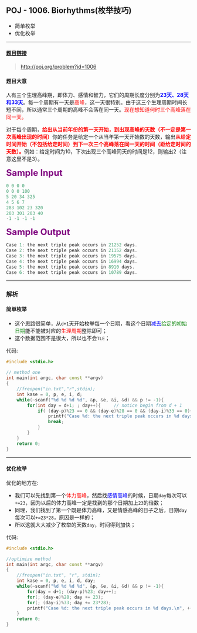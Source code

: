 ﻿## POJ - 1006. Biorhythms(枚举技巧)
* 简单枚举
* 优化枚举
***

#### [题目链接](http://poj.org/problem?id=1006)

>  http://poj.org/problem?id=1006

#### 题目大意
人有三个生理高峰期，即体力、感情和智力，它们的周期长度分别为<font color=  blue>**23天、28天和33天**</font>。每一个周期有一天是<font color = red>高峰</font>，这一天很特别。由于这三个生理周期时间长短不同，所以通常三个周期的高峰不会落在同一天。<font color = red>现在想知道何时三个高峰落在同一天。</font>

对于每个周期，<font color=  red>**给出从当前年份的第一天开始，到出现高峰的天数（不一定是第一次高峰出现的时间）**</font>你的任务是给定一个从当年第一天开始数的天数，输出<font color = red>**从给定时间开始（不包括给定时间）到下一次三个高峰落在同一天的时间（距给定时间的天数）。**</font>例如：给定时间为10，下次出现三个高峰同天的时间是12，则输出2（注意这里不是3）。

<font color = purple size = 5>**Sample Input**</font>



```c
0 0 0 0
0 0 0 100
5 20 34 325
4 5 6 7
283 102 23 320
203 301 203 40
-1 -1 -1 -1
```
<font color = purple size = 5>**Sample Output**</font>



```c
Case 1: the next triple peak occurs in 21252 days.
Case 2: the next triple peak occurs in 21152 days.
Case 3: the next triple peak occurs in 19575 days.
Case 4: the next triple peak occurs in 16994 days.
Case 5: the next triple peak occurs in 8910 days.
Case 6: the next triple peak occurs in 10789 days.
```
***
### 解析
#### 简单枚举

* 这个思路很简单，从`d+1`天开始枚举每一个日期，看这个日期<font color = blue>减去</font><font color = green>给定的初始日期</font>能不能被对应的<font color=  red>生理周期</font>整除即可；
* 这个数据范围不是很大，所以也不会`TLE`；

代码: 

```cpp
#include <stdio.h>
 
// method one 
int main(int argc, char const **argv)
{     
    //freopen("in.txt","r",stdin);
    int kase = 0, p, e, i, d;
    while(~scanf("%d %d %d %d", &p, &e, &i, &d) && p != -1){ 
        for(int day = d+1; ; day++){     // notice begin from d + 1 
            if( (day-p)%23 == 0 && (day-e)%28 == 0 && (day-i)%33 == 0){
                printf("Case %d: the next triple peak occurs in %d days.\n", ++kase, day-d);
                break;
            }
        }
    }
    return 0;
}
```

***
#### 优化枚举
优化的地方在: 

* 我们可以先找到第一个<font color =red>体力高峰</font>，然后找<font color = blue>感情高峰</font>的时候，日期`day`每次可以`+=23`，因为以后的体力高峰一定是找到的那个日期加上`23`的倍数；
* 同理，我们找到了第一个既是体力高峰，又是情感高峰的日子之后，日期`day`每次可以`+=23*28`，原因是一样的；
* 所以这就大大减少了枚举的天数`day`，时间得到加快；

代码: 
```cpp
#include <stdio.h>

//optimize method
int main(int argc, char const **argv)
{ 
    //freopen("in.txt", "r", stdin);
    int kase = 0, p, e, i, d, day;
    while(~scanf("%d %d %d %d", &p, &e, &i, &d) && p != -1){
        for(day = d+1; (day-p)%23; day++);
        for(; (day-e)%28; day += 23);
        for(; (day-i)%33; day += 23*28);
        printf("Case %d: the next triple peak occurs in %d days.\n", ++kase, day-d);
    }
    return 0;
}
```


